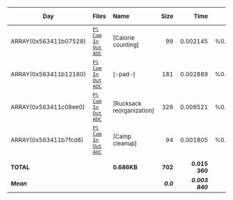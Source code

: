 
| <sub>Day</sub> | <sub>Files</sub> | <sub>Name</sub> | <sub>Size</sub> | <sub>Time</sub> | <sub>%age</sub> | <sub>Answer 1</sub> | <sub>Answer 2</sub> |
| -- | :-- | :-- | --: | --: | --: | --: | --: |
| <sub>ARRAY(0x563411b07528)</sub> | <sub>[`Pl`](pl/01.pl) [`Com`](nc/01.pl) [`In`](data/01.txt) [`Out`](out/01.txt) [`AOC`](https://adventofcode.com/2022/day/ARRAY(0x563411b07528))</sub> | <sub>[Calorie counting]</sub> | <sub>99</sub> | <sub>0.002145</sub> | <sub>%0.3r%%</sub> | <sub>66 487</sub> | <sub>197 301</sub> |
| <sub>ARRAY(0x563411b12160)</sub> | <sub>[`Pl`](pl/02.pl) [`Com`](nc/02.pl) [`In`](data/02.txt) [`Out`](out/02.txt) [`AOC`](https://adventofcode.com/2022/day/ARRAY(0x563411b12160))</sub> | <sub>[-pad-]</sub> | <sub>181</sub> | <sub>0.002889</sub> | <sub>%0.3r%%</sub> | <sub>14 827</sub> | <sub>13 889</sub> |
| <sub>ARRAY(0x563411c08ee0)</sub> | <sub>[`Pl`](pl/03.pl) [`Com`](nc/03.pl) [`In`](data/03.txt) [`Out`](out/03.txt) [`AOC`](https://adventofcode.com/2022/day/ARRAY(0x563411c08ee0))</sub> | <sub>[Rucksack reorganization]</sub> | <sub>328</sub> | <sub>0.008521</sub> | <sub>%0.3r%%</sub> | <sub>8 243</sub> | <sub>2 631</sub> |
| <sub>ARRAY(0x563411b7fcd8)</sub> | <sub>[`Pl`](pl/04.pl) [`Com`](nc/04.pl) [`In`](data/04.txt) [`Out`](out/04.txt) [`AOC`](https://adventofcode.com/2022/day/ARRAY(0x563411b7fcd8))</sub> | <sub>[Camp cleanup]</sub> | <sub>94</sub> | <sub>0.001805</sub> | <sub>%0.3r%%</sub> | <sub>450</sub> | <sub>837</sub> |
| | | | | | | | |
| <sub>**TOTAL**</sub> | | <sub>**0.686KB**</sub> | <sub>**702**</sub> | <sub>**0.015 360**</sub> | | | |
| <sub>***Mean***</sub> | | | <sub>***0.0***</sub> | <sub>***0.003 840***</sub> | | | |

